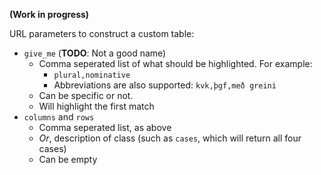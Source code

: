 **(Work in progress)**

URL parameters to construct a custom table:

* `give_me`  (**TODO**: Not a good name)
  * Comma seperated list of what should be highlighted. For example: 
    * `plural,nominative`
    * Abbreviations are also supported: `kvk,þgf,með greini` 
  * Can be specific or not.
  * Will highlight the first match
* `columns`  and `rows`
  * Comma seperated list, as above
  * *Or*, description of class (such as `cases`, which will return all four cases)
  * Can be empty